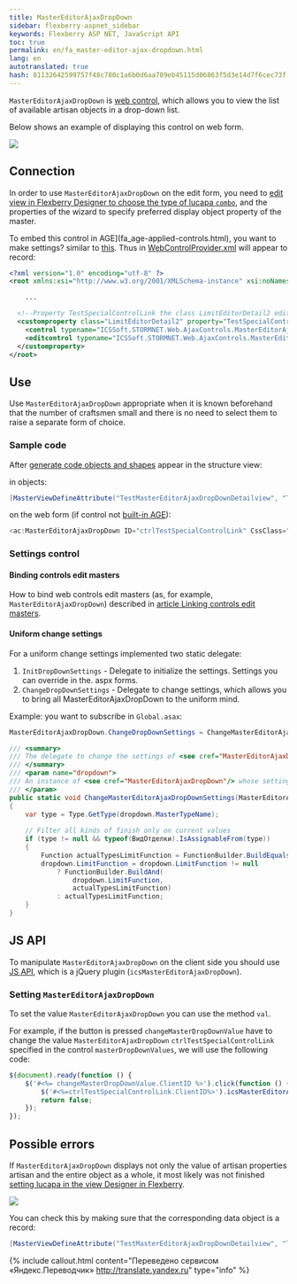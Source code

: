 ```yaml
---
title: MasterEditorAjaxDropDown
sidebar: flexberry-aspnet_sidebar
keywords: Flexberry ASP NET, JavaScript API
toc: true
permalink: en/fa_master-editor-ajax-dropdown.html
lang: en
autotranslated: true
hash: 81132642599757f48c780c1a6b0d6aa789eb45115d06863f5d3e14d7f6cec73f
---
```


`MasterEditorAjaxDropDown` is [web control](fa_web-controls.html), which allows you to view the list of available artisan objects in a drop-down list.

Below shows an example of displaying this control on web form.

![](/images/pages/products/flexberry-aspnet/on-form.png)

## Connection

In order to use `MasterEditorAjaxDropDown` on the edit form, you need to [edit view in Flexberry Designer to choose the type of lucapa `combo`](fd_view-edit-form.html), and the properties of the wizard to specify preferred display object property of the master.

To embed this control in AGE](fa_age-applied-controls.html), you want to make settings? similar to [this](fa_age-applied-controls.html). Thus in [WebControlProvider.xml](fa_web-control-provider.html) will appear to record:

```xml
<?xml version="1.0" encoding="utf-8" ?>
<root xmlns:xsi="http://www.w3.org/2001/XMLSchema-instance" xsi:noNamespaceSchemaLocation="WebControlProvider.xsd">

	...

  <!--Property TestSpecialControlLink the class LimitEditorDetail2 edited using MasterEditorAjaxDropDown.-->
  <customproperty class="LimitEditorDetail2" property="TestSpecialControlLink">
    <control typename="ICSSoft.STORMNET.Web.AjaxControls.MasterEditorAjaxDropDown, ICSSoft.STORMNET.Web.AjaxControls" property="SelectedMasterPK" codefile=""/>
    <editcontrol typename="ICSSoft.STORMNET.Web.AjaxControls.MasterEditorAjaxDropDown, ICSSoft.STORMNET.Web.AjaxControls" codefile="" property="SelectedMasterPK"/>
  </customproperty>
</root>
```

## Use

Use `MasterEditorAjaxDropDown` appropriate when it is known beforehand that the number of craftsmen small and there is no need to select them to raise a separate form of choice.

### Sample code

After [generate code objects and shapes](fa_asp-net-generator.html) appear in the structure view:

in objects:

```csharp
[MasterViewDefineAttribute("TestMasterEditorAjaxDropDownDetailview", "TestSpecialControlLink", ICSSoft.STORMNET.LookupTypeEnum.Combo, "", "PoleString")]
```

on the web form (if control not [built-in AGE](fa_age-applied-controls.html)):

```csharp
<ac:MasterEditorAjaxDropDown ID="ctrlTestSpecialControlLink" CssClass="descTxt" runat="server" EnablePostBack="false"/>
```

### Settings control

#### Binding controls edit masters

How to bind web controls edit masters (as, for example, `MasterEditorAjaxDropDown`) described in [article Linking controls edit masters](fa_linked-master-editors.html).

#### Uniform change settings

For a uniform change settings implemented two static delegate:

1. `InitDropDownSettings` - Delegate to initialize the settings. Settings you can override in the. aspx forms.
2. `ChangeDropDownSettings` - Delegate to change settings, which allows you to bring all MasterEditorAjaxDropDown to the uniform mind.

Example: you want to subscribe in `Global.asax`:

```csharp
MasterEditorAjaxDropDown.ChangeDropDownSettings = ChangeMasterEditorAjaxDropDownSettings;
```

```csharp
/// <summary> 
/// The delegate to change the settings of <see cref="MasterEditorAjaxDropDown"/>. 
/// </summary> 
/// <param name="dropdown"> 
/// An instance of <see cref="MasterEditorAjaxDropDown"/> whose settings you want to change. 
/// </param> 
public static void ChangeMasterEditorAjaxDropDownSettings(MasterEditorAjaxDropDown dropdown)
{
    var type = Type.GetType(dropdown.MasterTypeName);
    
    // Filter all kinds of finish only on current values 
    if (type != null && typeof(ВидОтделки).IsAssignableFrom(type))
    {
        Function actualTypesLimitFunction = FunctionBuilder.BuildEquals<ВидОтделки>(x => x.Актуально, true);
        dropdown.LimitFunction = dropdown.LimitFunction != null 
            ? FunctionBuilder.BuildAnd(                
                dropdown.LimitFunction,
                actualTypesLimitFunction)
            : actualTypesLimitFunction;
    }
}
```

## JS API

To manipulate `MasterEditorAjaxDropDown` on the client side you should use [JS API](fa_javascript-api.html), which is a jQuery plugin (`icsMasterEditorAjaxDropDown`).

### Setting `MasterEditorAjaxDropDown`

To set the value `MasterEditorAjaxDropDown` you can use the method `val`.

For example, if the button is pressed `changeMasterDropDownValue` have to change the value `MasterEditorAjaxDropDown` `ctrlTestSpecialControlLink` specified in the control `masterDropDownValues`, we will use the following code:

```javascript
$(document).ready(function () {
	$('#<%= changeMasterDropDownValue.ClientID %>').click(function () {
		$('#<%=ctrlTestSpecialControlLink.ClientID%>').icsMasterEditorAjaxDropDown('val', $('#<%=masterDropDownValues.ClientID%>').val());
		return false;
	});
});
```

## Possible errors

If `MasterEditorAjaxDropDown` displays not only the value of artisan properties artisan and the entire object as a whole, it most likely was not finished [setting lucapa in the view Designer in Flexberry](fd_view-edit-form.html).

![](/images/pages/products/flexberry-aspnet/on-form-bad.png)

You can check this by making sure that the corresponding data object is a record:

```csharp
[MasterViewDefineAttribute("TestMasterEditorAjaxDropDownDetailview", "TestSpecialControlLink", ICSSoft.STORMNET.LookupTypeEnum.Combo, "", "PoleString")]
```



{% include callout.html content="Переведено сервисом «Яндекс.Переводчик» <http://translate.yandex.ru>" type="info" %}